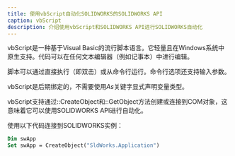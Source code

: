 ```yaml
---
title: 使用vbScript自动化SOLIDWORKS的SOLIDWORKS API
caption: vbScript
description: 介绍使用vbScript和SOLIDWORKS API进行SOLIDWORKS自动化
---
```

vbScript是一种基于Visual Basic的流行脚本语言。它轻量且在Windows系统中原生支持。代码可以在任何文本编辑器（例如记事本）中进行编辑。

脚本可以通过直接执行（即双击）或从命令行运行。命令行选项还支持输入参数。

vbScript是后期绑定的，不需要使用*As*关键字显式声明变量类型。

vbScript支持通过::CreateObject和::GetObject方法创建或连接到COM对象，这意味着它可以使用SOLIDWORKS API进行自动化。

使用以下代码连接到SOLIDWORKS实例：

``` vb
Dim swApp
Set swApp = CreateObject("SldWorks.Application")
```
